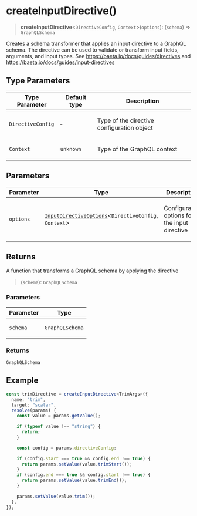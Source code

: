 # createInputDirective()

> **createInputDirective**\<`DirectiveConfig`, `Context`\>(`options`): (`schema`) => `GraphQLSchema`

Creates a schema transformer that applies an input directive to a GraphQL schema.
The directive can be used to validate or transform input fields, arguments, and input types.
See https://baeta.io/docs/guides/directives and https://baeta.io/docs/guides/input-directives

## Type Parameters

<table>
<thead>
<tr>
<th>Type Parameter</th>
<th>Default type</th>
<th>Description</th>
</tr>
</thead>
<tbody>
<tr>
<td>

`DirectiveConfig`

</td>
<td>

&hyphen;

</td>
<td>

Type of the directive configuration object

</td>
</tr>
<tr>
<td>

`Context`

</td>
<td>

`unknown`

</td>
<td>

Type of the GraphQL context

</td>
</tr>
</tbody>
</table>

## Parameters

<table>
<thead>
<tr>
<th>Parameter</th>
<th>Type</th>
<th>Description</th>
</tr>
</thead>
<tbody>
<tr>
<td>

`options`

</td>
<td>

[`InputDirectiveOptions`](../type-aliases/InputDirectiveOptions.md)\<`DirectiveConfig`, `Context`\>

</td>
<td>

Configuration options for the input directive

</td>
</tr>
</tbody>
</table>

## Returns

A function that transforms a GraphQL schema by applying the directive

> (`schema`): `GraphQLSchema`

### Parameters

<table>
<thead>
<tr>
<th>Parameter</th>
<th>Type</th>
</tr>
</thead>
<tbody>
<tr>
<td>

`schema`

</td>
<td>

`GraphQLSchema`

</td>
</tr>
</tbody>
</table>

### Returns

`GraphQLSchema`

## Example

```typescript
const trimDirective = createInputDirective<TrimArgs>({
  name: "trim",
  target: "scalar",
  resolve(params) {
    const value = params.getValue();

    if (typeof value !== "string") {
      return;
    }

    const config = params.directiveConfig;

    if (config.start === true && config.end !== true) {
      return params.setValue(value.trimStart());
    }
    if (config.end === true && config.start !== true) {
      return params.setValue(value.trimEnd());
    }

    params.setValue(value.trim());
  },
});
```
